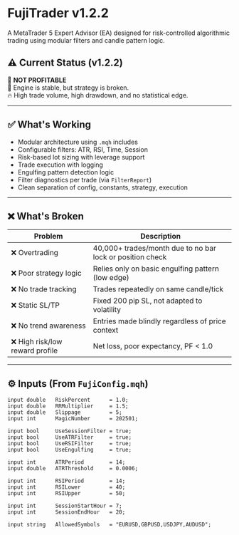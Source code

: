 # FujiTrader v1.2.2

A MetaTrader 5 Expert Advisor (EA) designed for risk-controlled algorithmic trading using modular filters and candle pattern logic.

## ⚠️ Current Status (v1.2.2)

🚨 **NOT PROFITABLE**  
🔧 Engine is stable, but strategy is broken.  
🔥 High trade volume, high drawdown, and no statistical edge.

---

## ✅ What's Working

- Modular architecture using `.mqh` includes
- Configurable filters: ATR, RSI, Time, Session
- Risk-based lot sizing with leverage support
- Trade execution with logging
- Engulfing pattern detection logic
- Filter diagnostics per trade (via `FilterReport`)
- Clean separation of config, constants, strategy, execution

---

## ❌ What's Broken

| Problem                         | Description                                              |
|----------------------------------|----------------------------------------------------------|
| ❌ Overtrading                   | 40,000+ trades/month due to no bar lock or position check |
| ❌ Poor strategy logic           | Relies only on basic engulfing pattern (low edge)       |
| ❌ No trade tracking             | Trades repeatedly on same candle/tick                   |
| ❌ Static SL/TP                  | Fixed 200 pip SL, not adapted to volatility             |
| ❌ No trend awareness            | Entries made blindly regardless of price context        |
| ❌ High risk/low reward profile  | Net loss, poor expectancy, PF < 1.0                     |

---

## ⚙️ Inputs (From `FujiConfig.mqh`)

```mq5
input double   RiskPercent      = 1.0;
input double   RRMultiplier     = 1.5;
input double   Slippage         = 5;
input int      MagicNumber      = 202501;

input bool     UseSessionFilter = true;
input bool     UseATRFilter     = true;
input bool     UseRSIFilter     = true;
input bool     UseEngulfing     = true;

input int      ATRPeriod        = 14;
input double   ATRThreshold     = 0.0006;

input int      RSIPeriod        = 14;
input int      RSILower         = 40;
input int      RSIUpper         = 50;

input int      SessionStartHour = 7;
input int      SessionEndHour   = 20;

input string   AllowedSymbols   = "EURUSD,GBPUSD,USDJPY,AUDUSD";
